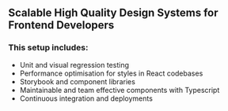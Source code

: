 ## Scalable High Quality Design Systems for Frontend Developers

### This setup includes:

- Unit and visual regression testing
- Performance optimisation for styles in React codebases
- Storybook and component libraries
- Maintainable and team effective components with Typescript
- Continuous integration and deployments
